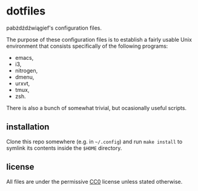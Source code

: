 dotfiles
========

pabżdźdźwiągief's configuration files.

The purpose of these configuration files is to establish a fairly usable
Unix environment that consists specifically of the following programs:

- emacs,
- i3,
- nitrogen,
- dmenu,
- urxvt,
- tmux,
- zsh.

There is also a bunch of somewhat trivial, but ocasionally useful scripts.


installation
------------

Clone this repo somewhere (e.g. in `~/.config`) and run `make install` to
symlink its contents inside the `$HOME` directory.


license
-------

All files are under the permissive
[CC0](https://creativecommons.org/publicdomain/zero/1.0/) license unless
stated otherwise.
